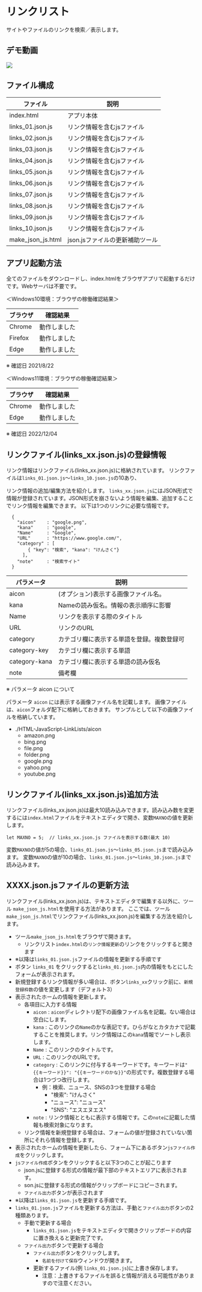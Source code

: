 # リンクリスト

サイトやファイルのリンクを検索／表示します。

## デモ動画

[![](https://img.youtube.com/vi/gzVICp4xvZs/0.jpg)](https://www.youtube.com/watch?v=gzVICp4xvZs)

## ファイル構成

|ファイル|説明|
|---|---|
|index.html|アプリ本体|
|links_01.json.js|リンク情報を含むjsファイル|
|links_02.json.js|リンク情報を含むjsファイル|
|links_03.json.js|リンク情報を含むjsファイル|
|links_04.json.js|リンク情報を含むjsファイル|
|links_05.json.js|リンク情報を含むjsファイル|
|links_06.json.js|リンク情報を含むjsファイル|
|links_07.json.js|リンク情報を含むjsファイル|
|links_08.json.js|リンク情報を含むjsファイル|
|links_09.json.js|リンク情報を含むjsファイル|
|links_10.json.js|リンク情報を含むjsファイル|
|make_json_js.html|json.jsファイルの更新補助ツール|

## アプリ起動方法

全てのファイルをダウンロードし、index.htmlをブラウザアプリで起動するだけです。Webサーバは不要です。

＜Windows10環境：ブラウザの稼働確認結果＞

|ブラウザ|確認結果|
|------|------|
|Chrome|動作しました|
|Firefox|動作しました|
|Edge|動作しました|

※ 確認日 2021/8/22

＜Windows11環境：ブラウザの稼働確認結果＞

|ブラウザ|確認結果|
|------|------|
|Chrome|動作しました|
|Edge|動作しました|

※ 確認日 2022/12/04

## リンクファイル(links_xx.json.js)の登録情報

リンク情報はリンクファイル(links_xx.json.js)に格納されています。
リンクファイルは`links_01.json.js`～`links_10.json.js`の10あり、

リンク情報の追加/編集方法を紹介します。
`links_xx.json.js`にはJSON形式で情報が登録されています。JSON形式を崩さないよう情報を編集、追加することでリンク情報を編集できます。
以下は1つのリンクに必要な情報です。

```
  {
    "aicon"    : "google.png",
    "kana"     : "google",
    "Name"     : "Google",
    "URL"      : "https://www.google.com/",
    "category" : [
        { "key": "検索", "kana": "けんさく"}
      ],
    "note"     : "検索サイト"
  }
```

|パラメータ|説明|
|--------|--------|
|aicon|(オプション)表示する画像ファイル名。|
|kana|Nameの読み仮名。情報の表示順序に影響|
|Name|リンクを表示する際のタイトル|
|URL|リンクのURL|
|category|カテゴリ欄に表示する単語を登録。複数登録可|
|category-key|カテゴリ欄に表示する単語|
|category-kana|カテゴリ欄に表示する単語の読み仮名|
|note|備考欄|

※ パラメータ aicon について

パラメータ `aicon` には表示する画像ファイル名を記載します。
画像ファイルは、`aicon`フォルダ配下に格納しておきます。
サンプルとして以下の画像ファイルを格納しています。

- ./HTML-JavaScript-LinkLists/aicon
  - amazon.png
  - bing.png
  - file.png
  - folder.png
  - google.png
  - yahoo.png
  - youtube.png


## リンクファイル(links_xx.json.js)追加方法

リンクファイル(links_xx.json.js)は最大10読み込みできます。読み込み数を変更するには`index.html`ファイルをテキストエディタで開き、変数`MAXNO`の値を更新します。

```javascript:index.htmlより抜粋
let MAXNO = 5;  // links_xx.json.js ファイルを表示する数(最大 10)
```

変数`MAXNO`の値が5の場合、`links_01.json.js`～`links_05.json.js`まで読み込みます。
変数`MAXNO`の値が10の場合、`links_01.json.js`～`links_10.json.js`まで読み込みます。

## XXXX.json.jsファイルの更新方法

リンクファイル(links_xx.json.js)は、テキストエディタで編集する以外に、ツール `make_json_js.html`を使用する方法があります。
ここでは、ツール `make_json_js.html`でリンクファイル(links_xx.json.js)を編集する方法を紹介します。

- ツール`make_json_js.html`をブラウザで開きます。
  - リンクリスト`index.html`の`リンク情報更新`のリンクをクリックすると開きます
- ※以降は`links_01.json.js`ファイルの情報を更新する手順です
- ボタン `links_01` をクリックすると`links_01.json.js`内の情報をもとにしたフォームが表示されます。
- 新規登録するリンク情報が多い場合は、ボタン`links_xx`クリック前に、`新規登録枠数`の値を変更します（デフォルト3）
- 表示されたホームの情報を更新します。
    - 各項目に入力する情報
      - `aicon` : `aicon`ディレクトリ配下の画像ファイル名を記載。ない場合は空白にします。
      - `kana` : このリンクの`Name`のかな表記です。ひらがなとカタカナで記載することを推奨します。リンク情報はこの`kana`情報でソートし表示します。
      - `Name` : このリンクのタイトルです。
      - `URL` : このリンクのURLです。
      - `category` : このリンクに付与するキーワードです。キーワードは`"{{キーワード}}": "{{キーワードのかな}}"`の形式です。複数登録する場合は1つづつ改行します。
        - 例：検索、ニュース、SNSの3つを登録する場合
          - "検索": "けんさく"
          - "ニュース": "ニュース"
          - "SNS": "エスエヌエス"
      - `note` : リンク情報とともに表示する情報です。この`note`に記載した情報も検索対象になります。
  - リンク情報を新規登録する場合は、フォームの値が登録されていない箇所にそれら情報を登録します。
- 表示されたホームの情報を更新したら、フォーム下にあるボタン`jsファイル作成`をクリックします。
- `jsファイル作成`ボタンをクリックすると以下3つのことが起こります
  - json.jsに登録する形式の情報が最下部のテキストエリアに表示されます。
  - son.jsに登録する形式の情報がクリップボードにコピーされます。
  - `ファイル出力`ボタンが表示されます
- ※以降は`links_01.json.js`を更新する手順です。
- `links_01.json.js`ファイルを更新する方法は、手動と`ファイル出力`ボタンの2種類あります。
  - 手動で更新する場合
    - `links_01.json.js`をテキストエディタで開きクリップボードの内容に置き換えると更新完了です。
  - `ファイル出力`ボタンで更新する場合
    - `ファイル出力`ボタンをクリックします。
      - `名前を付けて保存`ウィンドウが開きます。
    - 更新するファイル(例 `links_01.json.js`)に上書き保存します。
      - 注意：上書きするファイルを誤ると情報が消える可能性がありますので注意ください。
